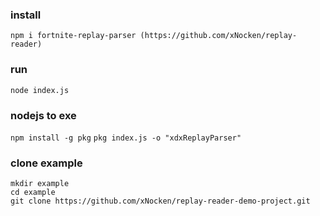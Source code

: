 ### install
```
npm i fortnite-replay-parser (https://github.com/xNocken/replay-reader)
```

### run
```
node index.js
```

### nodejs to exe
```npm install -g pkg```
```pkg index.js -o "xdxReplayParser"```

### clone example
```
mkdir example
cd example
git clone https://github.com/xNocken/replay-reader-demo-project.git
```
